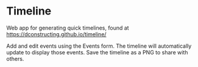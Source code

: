 # Timeline
Web app for generating quick timelines, found at https://dconstructing.github.io/timeline/

Add and edit events using the Events form. The timeline will automatically update to display those events. Save the timeline as a PNG to share with others.